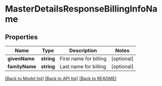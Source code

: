 # MasterDetailsResponseBillingInfoName

## Properties
Name | Type | Description | Notes
------------ | ------------- | ------------- | -------------
**givenName** | **string** | First name for billing | [optional] 
**familyName** | **string** | Last name for billing | [optional] 

[[Back to Model list]](../../README.md#documentation-for-models) [[Back to API list]](../../README.md#documentation-for-api-endpoints) [[Back to README]](../../README.md)


